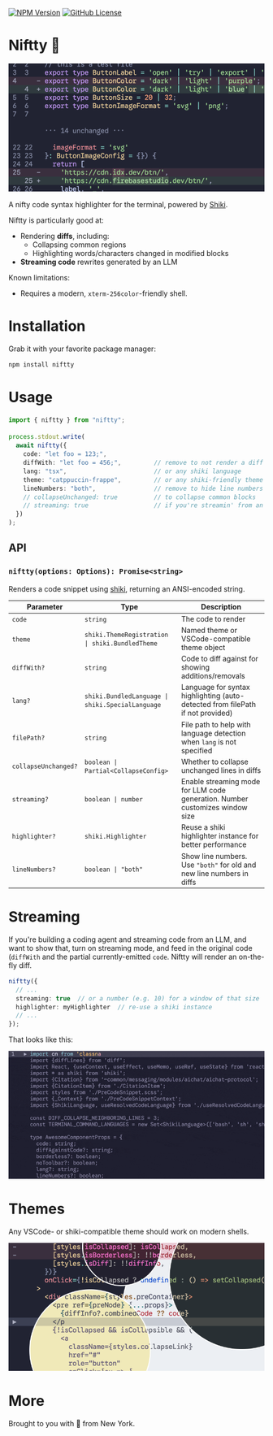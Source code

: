 [![NPM Version](https://img.shields.io/npm/v/niftty)](https://npmjs.com/package/niftty)
[![GitHub License](https://img.shields.io/github/license/romannurik/niftty)](https://github.com/romannurik/niftty/tree/main/LICENSE)

# Niftty 🐚

![Hero screenshot](./art/intra-line.png)

A nifty code syntax highlighter for the terminal, powered by [Shiki](https://shiki.style/).

Niftty is particularly good at:

- Rendering **diffs**, including:
  - Collapsing common regions
  - Highlighting words/characters changed in modified blocks
- **Streaming code** rewrites generated by an LLM

Known limitations:

- Requires a modern, `xterm-256color`-friendly shell.

# Installation

Grab it with your favorite package manager:

```bash
npm install niftty
```

# Usage

```typescript
import { niftty } from "niftty";

process.stdout.write(
  await niftty({
    code: "let foo = 123;",
    diffWith: "let foo = 456;",         // remove to not render a diff
    lang: "tsx",                        // or any shiki language
    theme: "catppuccin-frappe",         // or any shiki-friendly theme
    lineNumbers: "both",                // remove to hide line numbers
    // collapseUnchanged: true          // to collapse common blocks
    // streaming: true                  // if you're streamin' from an LLM
  })
);
```

## API

### `niftty(options: Options): Promise<string>`

Renders a code snippet using [shiki](https://shiki.style/), returning an ANSI-encoded string.

| Parameter | Type | Description |
|-----------|------|-------------|
| `code` | `string` | The code to render |
| `theme` | `shiki.ThemeRegistration \| shiki.BundledTheme` | Named theme or VSCode-compatible theme object |
| `diffWith?` | `string` | Code to diff against for showing additions/removals |
| `lang?` | `shiki.BundledLanguage \| shiki.SpecialLanguage` | Language for syntax highlighting (auto-detected from filePath if not provided) |
| `filePath?` | `string` | File path to help with language detection when `lang` is not specified |
| `collapseUnchanged?` | `boolean \| Partial<CollapseConfig>` | Whether to collapse unchanged lines in diffs |
| `streaming?` | `boolean \| number` | Enable streaming mode for LLM code generation. Number customizes window size |
| `highlighter?` | `shiki.Highlighter` | Reuse a shiki highlighter instance for better performance |
| `lineNumbers?` | `boolean \| "both"` | Show line numbers. Use `"both"` for old and new line numbers in diffs |

# Streaming

If you're building a coding agent and streaming code from an LLM, and want to show that, turn on streaming mode, and feed in the original code (`diffWith` and the partial currently-emitted `code`. Niftty will render an on-the-fly diff.

```typescript
niftty({
  // ...
  streaming: true  // or a number (e.g. 10) for a window of that size
  highlighter: myHighlighter  // re-use a shiki instance
  // ...
});
```

That looks like this:

![Streaming](./art/streaming.gif)

# Themes

Any VSCode- or shiki-compatible theme should work on modern shells.

![Themes](./art/themes.png)

# More

Brought to you with 💜 from New York.